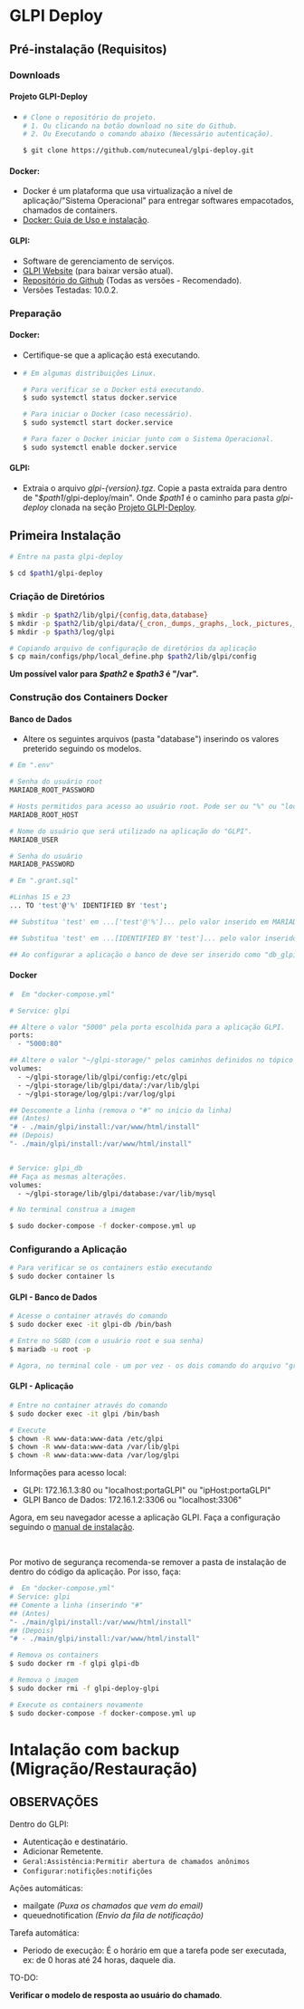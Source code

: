 # GLPI Deploy

## Pré-instalação (Requisitos)

### Downloads

#### Projeto GLPI-Deploy
- ```bash
  # Clone o repositório do projeto.
  # 1. Ou clicando na botão download no site do Github.
  # 2. Ou Executando o comando abaixo (Necessário autenticação).

  $ git clone https://github.com/nutecuneal/glpi-deploy.git
  ```

#### Docker:
  - Docker é um plataforma que usa virtualização a nível de aplicação/"Sistema Operacional" para entregar softwares empacotados, chamados de containers.
  - [Docker: Guia de Uso e instalação](https://docs.docker.com/desktop/).

#### GLPI:
  - Software de gerenciamento de serviços.
  - [GLPI Website](http://glpi-project.org/) (para baixar versão atual).
  - [Repositório do Github](https://github.com/glpi-project/glpi/releases ) (Todas as versões - Recomendado).
  - Versões Testadas: 10.0.2.

### Preparação

#### Docker:
- Certifique-se que a aplicação está executando.
- ```bash
  # Em algumas distribuições Linux.

  # Para verificar se o Docker está executando.
  $ sudo systemctl status docker.service
  
  # Para iniciar o Docker (caso necessário).
  $ sudo systemctl start docker.service

  # Para fazer o Docker iniciar junto com o Sistema Operacional.
  $ sudo systemctl enable docker.service  
  ```

#### GLPI:
- Extraia o arquivo *glpi-{version}.tgz*. Copie a pasta extraída para dentro de "*$path1*/glpi-deploy/main". Onde *\$path1* é o caminho para pasta *glpi-deploy* clonada na seção [Projeto GLPI-Deploy](####Projeto-GLPI-Deploy).

## Primeira Instalação

```bash
# Entre na pasta glpi-deploy

$ cd $path1/glpi-deploy
```

### Criação de Diretórios

```bash
$ mkdir -p $path2/lib/glpi/{config,data,database}
$ mkdir -p $path2/lib/glpi/data/{_cron,_dumps,_graphs,_lock,_pictures,_plugins,_rss,_sessions,_tmp,_uploads,_cache}
$ mkdir -p $path3/log/glpi

# Copiando arquivo de configuração de diretórios da aplicação
$ cp main/configs/php/local_define.php $path2/lib/glpi/config
```
**Um possível valor para *\$path2* e *\$path3* é "/var".**

### Construção dos Containers Docker

#### Banco de Dados

- Altere os seguintes arquivos (pasta "database") inserindo os valores preterido seguindo os modelos.
  
```bash
# Em ".env"

# Senha do usuário root
MARIADB_ROOT_PASSWORD

# Hosts permitidos para acesso ao usuário root. Pode ser ou "%" ou "localhost" (sem aspas). Padrão "localhost".  
MARIADB_ROOT_HOST

# Nome do usuário que será utilizado na aplicação do "GLPI". 
MARIADB_USER

# Senha do usuário
MARIADB_PASSWORD
```

```bash
# Em ".grant.sql"

#Linhas 15 e 23
... TO 'test'@'%' IDENTIFIED BY 'test'; 

## Substitua 'test' em ...['test'@'%']... pelo valor inserido em MARIADB_USER

## Substitua 'test' em ...[IDENTIFIED BY 'test']... pelo valor inserido em MARIADB_PASSWORD

## Ao configurar a aplicação o banco de deve ser inserido como "db_glpi". Caso queira utilizar outro nome substitua o termo "db_glpi" na linha 23 pelo de sua preferência.
```

#### Docker

```dockerfile
#  Em "docker-compose.yml"

# Service: glpi

## Altere o valor "5000" pela porta escolhida para a aplicação GLPI.
ports:
  - "5000:80" 

## Altere o valor "~/glpi-storage/" pelos caminhos definidos no tópico "Criação de Diretórios"
volumes:
  - ~/glpi-storage/lib/glpi/config:/etc/glpi
  - ~/glpi-storage/lib/glpi/data/:/var/lib/glpi
  - ~/glpi-storage/log/glpi:/var/log/glpi

## Descomente a linha (remova o "#" no início da linha)
## (Antes)
"# - ./main/glpi/install:/var/www/html/install"
## (Depois)
"- ./main/glpi/install:/var/www/html/install"


# Service: glpi_db
## Faça as mesmas alterações.
volumes:
  - ~/glpi-storage/lib/glpi/database:/var/lib/mysql
```

```bash
# No terminal construa a imagem

$ sudo docker-compose -f docker-compose.yml up
```

### Configurando a Aplicação

```bash
# Para verificar se os containers estão executando
$ sudo docker container ls
```

#### GLPI - Banco de Dados

```bash
# Acesse o container através do comando
$ sudo docker exec -it glpi-db /bin/bash

# Entre no SGBD (com o usuário root e sua senha)
$ mariadb -u root -p

# Agora, no terminal cole - um por vez - os dois comando do arquivo "grant.sql". Certifique-se de ter feitos as alterações mencionadas no início do tutorial.
```

#### GLPI - Aplicação
```bash
# Entre no container através do comando
$ sudo docker exec -it glpi /bin/bash

# Execute
$ chown -R www-data:www-data /etc/glpi 
$ chown -R www-data:www-data /var/lib/glpi
$ chown -R www-data:www-data /var/log/glpi
```

Informações para acesso local:
  - GLPI: 172.16.1.3:80 ou "localhost:portaGLPI" ou "ipHost:portaGLPI"
  - GLPI Banco de Dados: 172.16.1.2:3306 ou "localhost:3306"

Agora, em seu navegador acesse a aplicação GLPI. Faça a configuração seguindo o [manual de instalação](https://glpi-install.readthedocs.io/en/latest/install/wizard.html).

<br>

Por motivo de segurança recomenda-se remover a pasta de instalação de dentro do código da aplicação. Por isso, faça:


```dockerfile
#  Em "docker-compose.yml"
# Service: glpi
## Comente a linha (inserindo "#"
## (Antes)
"- ./main/glpi/install:/var/www/html/install"
## (Depois)
"# - ./main/glpi/install:/var/www/html/install"
```
```bash
# Remova os containers
$ sudo docker rm -f glpi glpi-db

# Remova o imagem
$ sudo docker rmi -f glpi-deploy-glpi

# Execute os containers novamente
$ sudo docker-compose -f docker-compose.yml up
```

# Intalação com backup (Migração/Restauração)

## OBSERVAÇÕES

Dentro do GLPI:

- Autenticação e destinatário.
- Adicionar Remetente.
- `Geral:Assistência:Permitir abertura de chamados anônimos`
- `Configurar:notifições:notifições`

Ações automáticas:

- mailgate *(Puxa os chamados que vem do email)*
- queuednotification *(Envio da fila de notificação)*

Tarefa automática:

- Periodo de execução: É o horário em que a tarefa pode ser executada, ex: de 0 horas até 24 horas, daquele dia.

TO-DO:

**Verificar o modelo de resposta ao usuário do chamado**.